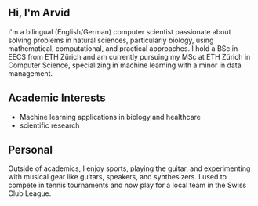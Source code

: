 
## Hi, I'm Arvid

I'm a bilingual (English/German) computer scientist passionate about solving problems in natural sciences, particularly biology, using mathematical, computational, and practical approaches. I hold a BSc in EECS from ETH Zürich and am currently pursuing my MSc at ETH Zürich in Computer Science, specializing in machine learning with a minor in data management.

## Academic Interests
- Machine learning applications in biology and healthcare
- scientific research

## Personal
Outside of academics, I enjoy sports, playing the guitar, and experimenting with musical gear like guitars, speakers, and synthesizers. I used to compete in tennis tournaments and now play for a local team in the Swiss Club League.

<!--
**arvban/arvban** is a ✨ _special_ ✨ repository because its `README.md` (this file) appears on your GitHub profile.

Here are some ideas to get you started:

- 🔭 I’m currently working on ...
- 🌱 I’m currently learning ...
- 👯 I’m looking to collaborate on ...
- 🤔 I’m looking for help with ...
- 💬 Ask me about ...
- 📫 How to reach me: ...
- 😄 Pronouns: ...
- ⚡ Fun fact: ...
-->
